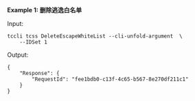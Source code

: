 **Example 1: 删除逃逸白名单**



Input: 

```
tccli tcss DeleteEscapeWhiteList --cli-unfold-argument  \
    --IDSet 1
```

Output: 
```
{
    "Response": {
        "RequestId": "fee1bdb0-c13f-4c65-b567-8e270df211c1"
    }
}
```

